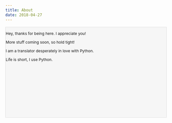```yaml
---
title: About
date: 2018-04-27
---
```


<div style="font-size:12px;border-bottom: #ddd 1px solid; BORDER-LEFT: #ddd 1px solid; BACKGROUND: #f6f6f6; HEIGHT: 280px; BORDER-TOP: #ddd 1px solid; BORDER-RIGHT: #ddd 1px solid">
<P style='text-align:center'>

Hey, thanks for being here. I appreciate you! 

More stuff coming soon, so hold tight!

I am a translator desperately in love with Python. 

Life is short, I use Python.

</P>

</div>
